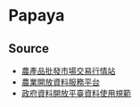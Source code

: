 # Papaya

## Source

- [農產品批發市場交易行情站](http://amis.afa.gov.tw/main/Main.aspx)
- [農業開放資料服務平台](https://agridata.coa.gov.tw/)
- [政府資料開放平臺資料使用規範](https://data.gov.tw/license)

